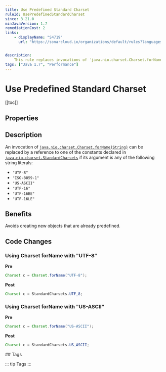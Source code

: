 ```yaml
---
title: Use Predefined Standard Charset
ruleId: UsePredefinedStandardCharset
since: 3.21.0
minJavaVersion: 1.7
remediationCost: 2
links:
    - displayName: "S4719"
      url: "https://sonarcloud.io/organizations/default/rules?languages=java&open=java%3AS4719&q=S4719"


description:
    This rule replaces invocations of 'java.nio.charset.Charset.forName(String)' by references to the respective constants declared in 'java.nio.charset.StandardCharsets'.
tags: ["Java 1.7", "Performance"]
---
```


# Use Predefined Standard Charset

[[toc]]

## Properties

<RuleProperties />

## Description

An invocation of [`java.nio.charset.Charset.forName(String)`](https://docs.oracle.com/javase/7/docs/api/java/nio/charset/Charset.html#forName(java.lang.String)) can be replaced by a reference to one of the constants declared in [`java.nio.charset.StandardCharsets`](https://docs.oracle.com/javase/7/docs/api/java/nio/charset/StandardCharsets.html) if its argument is any of the following string literals:
* `"UTF-8"`
* `"ISO-8859-1"`
* `"US-ASCII"`
* `"UTF-16"`
* `"UTF-16BE"`
* `"UTF-16LE"`


## Benefits

Avoids creating new objects that are already predefined.


## Code Changes


### Using Charset forName with "UTF-8"

__Pre__
```java
Charset c = Charset.forName("UTF-8");
```

__Post__
```java
Charset c = StandardCharsets.UTF_8;
```

### Using Charset forName with "US-ASCII"

__Pre__
```java
Charset c = Charset.forName("US-ASCII");
```

__Post__
```java
Charset c = StandardCharsets.US_ASCII;
```

<VersionNotice />
## Tags

::: tip Tags
<TagLinks />
:::